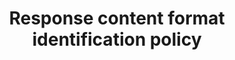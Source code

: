﻿---
title: "Response content format identification policy"
toc: true
tag: developers
category: "API Management"
menus: 
    policies:
        icon: fa fa-gg
        title: "Response Content Format Transform Policy" 
---
